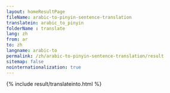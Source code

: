```yaml
---
layout: homeResultPage
fileName: arabic-to-pinyin-sentence-translation
translatein: arabic_to_pinyin
folderName : translate
lang: zh
from: ar
to: zh
langname: arabic-to
permalink: /zh/arabic-to-pinyin-sentence-translation/result
sitemap: false
nointernationalization: true
---
```

{% include result/translateinto.html %}

<script src="/js/result/translation.js" data-foldername="{{page.folderName}}" data-lang="{{page.lang}}"></script>
